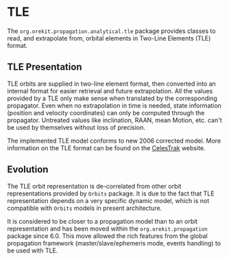 <!--- Copyright 2002-2017 CS Systèmes d'Information
  Licensed under the Apache License, Version 2.0 (the "License");
  you may not use this file except in compliance with the License.
  You may obtain a copy of the License at
  
    http://www.apache.org/licenses/LICENSE-2.0
  
  Unless required by applicable law or agreed to in writing, software
  distributed under the License is distributed on an "AS IS" BASIS,
  WITHOUT WARRANTIES OR CONDITIONS OF ANY KIND, either express or implied.
  See the License for the specific language governing permissions and
  limitations under the License.
-->

# TLE

The `org.orekit.propagation.analytical.tle` package provides classes to read, and
extrapolate from, orbital elements in Two-Line Elements (TLE) format.

## TLE Presentation

TLE orbits are supplied in two-line element format, then converted 
into an internal format for easier retrieval and future extrapolation.
All the values provided by a TLE only make sense when translated by the corresponding
propagator. Even when no extrapolation in time is needed, state information 
(position and velocity coordinates) can only be computed through the propagator. 
Untreated values like inclination, RAAN, mean Motion, etc. can't be used by 
themselves without loss of precision.

The implemented TLE model conforms to new 2006 corrected model.
More information on the TLE format can be found on the
[CelesTrak](http://www.celestrak.com/) website.

## Evolution

The TLE orbit representation is de-correlated from other orbit representations 
provided by `Orbits` package. It is due to the fact that TLE representation depends on 
a very specific dynamic model, which is not compatible with `Orbits` models in present 
architecture.

It is considered to be closer to a propagation model than to an orbit representation and
has been moved within the `org.orekit.propagation` package since 6.0. This move allowed the
rich features from the global propagation framework (master/slave/ephemeris mode, events
handling) to be used with TLE.

